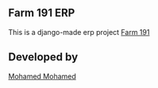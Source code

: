 ## Farm 191 ERP

This is a django-made erp project [Farm 191](https://farm191.herokuapp.com)

## Developed by 

[ Mohamed Mohamed ](https://aenshtyn.netlify.app)